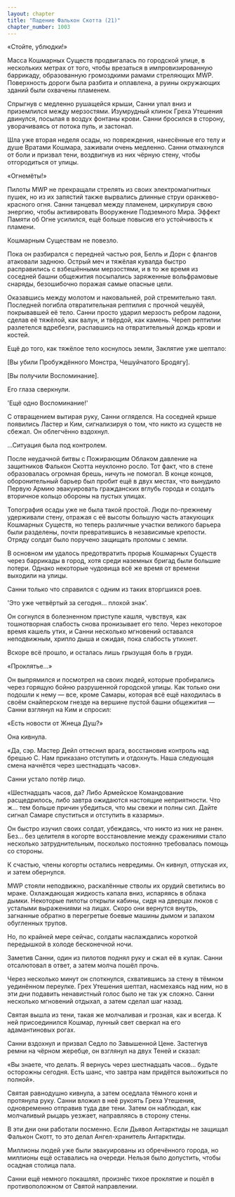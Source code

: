 ```yaml
---
layout: chapter
title: "Падение Фалькон Скотта (21)"
chapter_number: 1003
---
```


«Стойте, ублюдки!»

Масса Кошмарных Существ продвигалась по городской улице, в нескольких метрах от того, чтобы врезаться в импровизированную баррикаду, образованную громоздкими рамами стреляющих MWP. Поверхность дороги была разбита и оплавлена, а руины окружающих зданий были охвачены пламенем.

Спрыгнув с медленно рушащейся крыши, Санни упал вниз и приземлился между мерзостями. Изумрудный клинок Греха Утешения двинулся, посылая в воздух фонтаны крови. Санни бросился в сторону, уворачиваясь от потока пуль, и застонал.

Шла уже вторая неделя осады, но повреждения, нанесённые его телу и душе Вратами Кошмара, заживали очень медленно. Санни отмахнулся от боли и призвал тени, воздвигнув из них чёрную стену, чтобы отгородиться от улицы.

«Огнемёты!»

Пилоты MWP не прекращали стрелять из своих электромагнитных пушек, но из их запястий также вырвались длинные струи оранжево-красного огня. Санни танцевал между пламенем, циркулируя свою энергию, чтобы активировать Вооружение Подземного Мира. Эффект Памяти об Огне усилился, ещё больше повысив его устойчивость к пламени.

Кошмарным Существам не повезло.

Пока он разбирался с передней частью роя, Белль и Дорн с флангов атаковали заднюю. Острый меч и тяжёлая кувалда быстро расправились с взбешёнными мерзостями, и в то же время из соседней башни общежития посыпались заряженные вольфрамовые снаряды, безошибочно поражая самые опасные цели.

Оказавшись между молотом и наковальней, рой стремительно таял. Последней погибла отвратительная рептилия с прочной чешуёй, покрывавшей её тело. Санни просто ударил мерзость ребром ладони, сделав её тяжёлой, как валун, и твёрдой, как камень. Череп рептилии разлетелся вдребезги, распавшись на отвратительный дождь крови и костей.

Ещё до того, как тяжёлое тело коснулось земли, Заклятие уже шептало:

[Вы убили Пробуждённого Монстра, Чешуйчатого Бродягу].

[Вы получили Воспоминание].

Его глаза сверкнули.

'Ещё одно Воспоминание!'

С отвращением вытирая руку, Санни огляделся. На соседней крыше появились Ластер и Ким, сигнализируя о том, что никто из существ не сбежал. Он облегчённо вздохнул.

...Ситуация была под контролем.

После неудачной битвы с Пожирающим Облаком давление на защитников Фалькон Скотта неуклонно росло. Тот факт, что в стене образовалась огромная брешь, ничуть не помогал. В конце концов, оборонительный барьер был пробит ещё в двух местах, что вынудило Первую Армию эвакуировать гражданских вглубь города и создать вторичное кольцо обороны на пустых улицах.

Топография осады уже не была такой простой. Люди по-прежнему удерживали стену, отражая с её высоты большую часть атакующих Кошмарных Существ, но теперь различные участки великого барьера были разделены, почти превратившись в независимые крепости. Отряду солдат было поручено защищать проломы с земли.

В основном им удалось предотвратить прорыв Кошмарных Существ через баррикады в город, хотя среди наземных бригад были большие потери. Однако некоторые чудовища всё же время от времени выходили на улицы.

Санни только что справился с одним из таких вторгшихся роев.

'Это уже четвёртый за сегодня... плохой знак'.

Он согнулся в болезненном приступе кашля, чувствуя, как тошнотворная слабость снова пронизывает его тело. Через некоторое время кашель утих, и Санни несколько мгновений оставался неподвижным, хрипло дыша и ожидая, пока слабость утихнет.

Вскоре всё прошло, и осталась лишь грызущая боль в груди.

«Проклятье...»

Он выпрямился и посмотрел на своих людей, которые пробирались через горящую бойню разрушенной городской улицы. Как только они подошли к нему — все, кроме Самары, которая всё ещё находилась в своём снайперском гнезде на вершине пустой башни общежития — Санни взглянул на Ким и спросил:

«Есть новости от Жнеца Душ?»

Она кивнула.

«Да, сэр. Мастер Дейл оттеснил врага, восстановив контроль над брешью С. Нам приказано отступить и отдохнуть. Наша следующая смена начнётся через шестнадцать часов».

Санни устало потёр лицо.

«Шестнадцать часов, да? Либо Армейское Командование расщедрилось, либо завтра ожидаются настоящие неприятности. Что ж... тем больше причин убедиться, что мы свежи и полны сил. Дайте сигнал Самаре спуститься и отступить в казармы».

Он быстро изучил своих солдат, убеждаясь, что никто из них не ранен. Без... без целителя в когорте восстановление между сражениями стало несколько затруднительным, посколько постоянно требовалась помощь со стороны.

К счастью, члены когорты остались невредимы. Он кивнул, отпуская их, и затем обернулся.

MWP стояли неподвижно, раскалённые стволы их орудий светились во мраке. Охлаждающая жидкость капала вниз, испаряясь в облака дымки. Некоторые пилоты открыли кабины, сидя на дверцах люков с усталыми выражениями на лицах. Скоро они вернутся внутрь, загнанные обратно в перегретые боевые машины дымом и запахом обугленных трупов.

Но, по крайней мере сейчас, солдаты наслаждались короткой передышкой в холоде бесконечной ночи.

Заметив Санни, один из пилотов поднял руку и сжал её в кулак. Санни отсалютовал в ответ, а затем молча пошёл прочь.

Через несколько минут он споткнулся, схватившись за стену в тёмном уединённом переулке. Грех Утешения шептал, насмехаясь над ним, но в эти дни подавить ненавистный голос было не так уж сложно. Санни несколько мгновений отдыхал, а затем сделал шаг назад.

Святая вышла из тени, такая же молчаливая и грозная, как и всегда. К ней присоединился Кошмар, лунный свет сверкал на его адамантиновых рогах.

Санни вздохнул и призвал Седло по Завышенной Цене. Застегнув ремни на чёрном жеребце, он взглянул на двух Теней и сказал:

«Вы знаете, что делать. Я вернусь через шестнадцать часов... будьте осторожны сегодня. Есть шанс, что завтра нам придётся выложиться по полной».

Святая равнодушно кивнула, а затем оседлала тёмного коня и протянула руку. Санни вложил в неё рукоять Греха Утешения, одновременно отправив туда две тени. Затем он наблюдал, как молчаливый рыцарь уезжает, направляясь в сторону стены.

В эти дни они работали посменно. Если Дьявол Антарктиды не защищал Фалькон Скотт, то это делал Ангел-хранитель Антарктиды.

Миллионы людей уже были эвакуированы из обречённого города, но миллионы ещё оставались на очереди. Нельзя было допустить, чтобы осадная столица пала.

Санни ещё немного покашлял, произнёс тихое проклятие и пошёл в противоположном от Святой направлении.